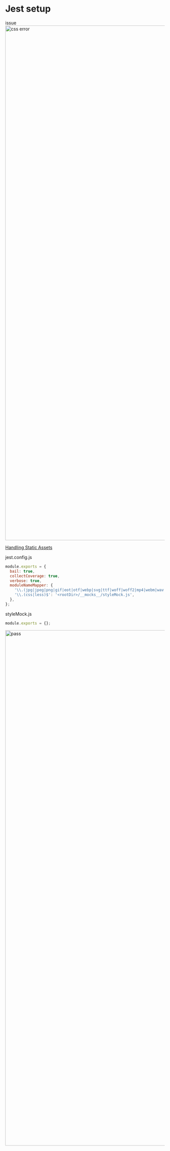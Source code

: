 # Jest setup

issue
<img width="1625" alt="css error" src="https://user-images.githubusercontent.com/5876481/35323419-47589e26-00a2-11e8-9026-94264535cbd3.png">

[Handling Static Assets](https://facebook.github.io/jest/docs/en/webpack.html#handling-static-assets)

jest.config.js
```javascript
module.exports = {
  bail: true,
  collectCoverage: true,
  verbose: true,
  moduleNameMapper: {
    '\\.(jpg|jpeg|png|gif|eot|otf|webp|svg|ttf|woff|woff2|mp4|webm|wav|mp3|m4a|aac|oga)$': '<rootDir>/__mocks__/fileMock.js',
    '\\.(css|less)$': '<rootDir>/__mocks__/styleMock.js',
  },
};
```

styleMock.js
```javascript
module.exports = {};
```

<img width="1627" alt="pass" src="https://user-images.githubusercontent.com/5876481/35323516-a0a00d48-00a2-11e8-8e5a-3a7090ca5669.png">